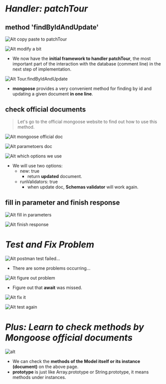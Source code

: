 # **_Handler: patchTour_**

## **method 'findByIdAndUpdate'**

![Alt copy paste to patchTour](pic/bandicam%202022-10-24%2014-38-50-802.jpg)

![Alt modify a bit](pic/bandicam%202022-10-24%2014-48-13-518.jpg)

- We now have the **initial framework to handler patchTour**, the most important part of the interaction with the database (comment line) in the next step of implementation.

![Alt Tour.findByIdAndUpdate](pic/bandicam%202022-10-24%2014-49-43-411.jpg)

- **mongoose** provides a very convenient method for finding by id and updating a given document **in one line**.

## **check official documents**

> Let's go to the official mongoose website to find out how to use this method.

![Alt mongoose official doc](pic/bandicam%202022-10-24%2014-51-04-211.jpg)

![Alt parametoers doc](pic/bandicam%202022-10-24%2014-51-33-134.jpg)

![Alt which options we use](pic/bandicam%202022-10-24%2014-52-42-097.jpg)

- We will use two options:
  - new: true
    - return **updated** document.
  - runValidators: true
    - when update doc, **Schemas validator** will work again.

## **fill in parameter and finish response**

![Alt fill in parameters](pic/bandicam%202022-10-24%2014-54-20-447.jpg)

![Alt finish response](pic/bandicam%202022-10-24%2014-54-54-467.jpg)

# **_Test and Fix Problem_**

![Alt postman test failed...](pic/bandicam%202022-10-24%2015-03-11-431.jpg)

- There are some problems occurring...

![Alt figure out problem](pic/bandicam%202022-10-24%2015-03-41-909.jpg)

- Figure out that **await** was missed.

![Alt fix it](pic/bandicam%202022-10-24%2015-04-02-286.jpg)

![Alt test again](pic/bandicam%202022-10-24%2015-06-21-382.jpg)

# **_Plus: Learn to check methods by Mongoose official documents_**

![alt](pic/bandicam%202022-10-24%2015-26-15-902.jpg)

- We can check the **methods of the Model itself or its instance (document)** on the above page.
- **prototype** is just like Array.prototype or String.prototype, it means methods under instances.

